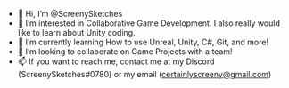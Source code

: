 - 👋 Hi, I’m @ScreenySketches
- 👀 I’m interested in Collaborative Game Development. I also really would like to learn about Unity coding.
- 🌱 I’m currently learning How to use Unreal, Unity, C#, Git, and more!
- 💞️ I’m looking to collaborate on Game Projects with a team!
- 📫 If you want to reach me, contact me at my Discord (ScreenySketches#0780) or my email (certainlyscreeny@gmail.com)

<!---
ScreenySketches/ScreenySketches is a ✨ special ✨ repository because its `README.md` (this file) appears on your GitHub profile.
You can click the Preview link to take a look at your changes.
--->
